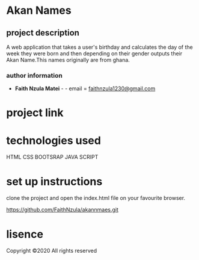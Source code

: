 # Akan Names
    
  ## project description
  
  A web application that takes a user's birthday and calculates the day of the week they were born
  and then depending on their gender outputs their Akan Name.This names originally are from ghana.
  
  ### author information
  * **Faith Nzula Matei** - -
   email = faithnzula1230@gmail.com
  
  
  # project link 
 
    
  # technologies used 
  HTML
  CSS
  BOOTSRAP
  JAVA SCRIPT
   
  
  # set up instructions
  
  clone the project and open the index.html file on your favourite browser.

  https://github.com/FaithNzula/akannmaes.git
  
  
  
  # lisence
  Copyright ©2020 All rights reserved
  
  

  
  